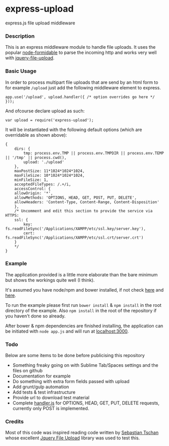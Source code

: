 express-upload
==============

express.js file upload middleware

### Description
This is an express middleware module to handle file uploads. It uses the popular [node-formidable](https://github.com/felixge/node-formidable) to parse the incoming http and works very well with [jquery-file-upload](https://github.com/blueimp/jQuery-File-Upload).

### Basic Usage
In order to process multipart file uploads that are send by an html form to for example `/upload` just add the following middleware element to express.

	app.use('/upload', upload.handler({ /* option overrides go here */ }));

And ofcourse declare upload as such:

	var upload = require('express-upload');

It will be instantiated with the following default options (which are overridable as shown above):

	{
		dirs: {
			tmp: process.env.TMP || process.env.TMPDIR || process.env.TEMP || '/tmp' || process.cwd(),
			upload: './upload'
		},
		maxPostSize: 11*1024*1024*1024,
		maxFileSize: 10*1024*1024*1024,
		minFileSize: 1,
		acceptedFileTypes: /.+/i,
		accessControl: {
		allowOrigin: '*',
		allowMethods: 'OPTIONS, HEAD, GET, POST, PUT, DELETE',
		allowHeaders: 'Content-Type, Content-Range, Content-Disposition'
		},
		/* Uncomment and edit this section to provide the service via HTTPS:
		ssl: {
			key: fs.readFileSync('/Applications/XAMPP/etc/ssl.key/server.key'),
			cert: fs.readFileSync('/Applications/XAMPP/etc/ssl.crt/server.crt')
		}
		*/
	}

### Example
The application provided is a little more elaborate than the bare minimum but shows the workings quite well (I think).

It's assumed you have node/npm and bower installed, if not check [here](http://nodejs.org/download/) and [here](http://bower.io/). 

To run the example please first run `bower install` & `npm install` in the root directory of the example. Also `npm install` in the root of the repository if you haven't done so already. 

After bower & npm dependencies are finished installing, the application can be initiated with `node app.js` and will run at [localhost:3000](http://localhost:3000).

### Todo
Below are some items to be done before publicising this repository

- Something freaky going on with Sublime Tab/Spaces settings and the files on github
- Documentation for example
- Do something with extra form fields passed with upload
- Add grunt/gulp automation
- Add tests & test infrastructure
- Provide url to download test material
- Complete [handler.js](https://github.com/devcollectief/express-upload/blob/master/lib/handler.js) for OPTIONS, HEAD, GET, PUT, DELETE requests, currently only POST is implemented.

### Credits
Most of this code was inspired reading code written by [Sebastian Tschan](https://github.com/blueimp/) whose excellent [Jquery File Upload](https://github.com/blueimp/jQuery-File-Upload) library was used to test this.
